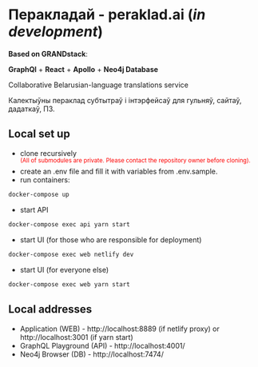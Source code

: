 # Перакладай - peraklad.ai (_in development_)

**Based on GRANDstack**:

**GraphQl** + **React** + **Apollo** + **Neo4j Database**

Collaborative Belarusian-language translations service

Калектыўны пераклад субтытраў і інтэрфейсаў для гульняў, сайтаў, дадаткаў, ПЗ.

## Local set up

-   clone recursively <br/>
    <span style="color:red;"><sup>(All of submodules are private. Please contact the repository owner before cloning).</sup></span>
-   create an .env file and fill it with variables from .env.sample.
-   run containers:

```bash
docker-compose up
```

-   start API

```bash
docker-compose exec api yarn start
```

-   start UI (for those who are responsible for deployment)

```bash
docker-compose exec web netlify dev
```

-   start UI (for everyone else)

```bash
docker-compose exec web yarn start
```

## Local addresses

-   Application (WEB) - http://localhost:8889 (if netlify proxy) or http://localhost:3001 (if yarn start)
-   GraphQL Playground (API) - http://localhost:4001/
-   Neo4j Browser (DB) - http://localhost:7474/
